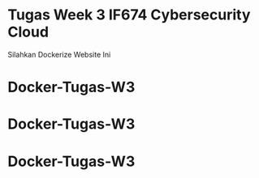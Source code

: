 # Tugas Week 3 IF674 Cybersecurity Cloud

Silahkan Dockerize Website Ini
# Docker-Tugas-W3
# Docker-Tugas-W3
# Docker-Tugas-W3
